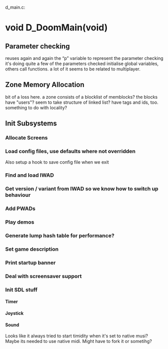 d_main.c:
# void D_DoomMain(void)

## Parameter checking
reuses again and again the “p” variable to represent the parameter checking it's doing
quite a few of the parameters checked initialise global variables, others call functions. a lot of it seems to be related to multiplayer.

## Zone Memory Allocation
bit of a loss here. a zone consists of a blocklist of memblocks?
the blocks have "users"? seem to take structure of linked list?
have tags and ids, too. 
something to do with locality?

## Init Subsystems

### Allocate Screens

### Load config files, use defaults where not overridden

Also setup a hook to save config file when we exit

### Find and load IWAD

### Get version / variant from IWAD so we know how to switch up behaviour

### Add PWADs

### Play demos

### Generate lump hash table for performance?

### Set game description

### Print startup banner

### Deal with screensaver support

### Init SDL stuff

#### Timer

#### Joystick

#### Sound

Looks like it always tried to start timidity when it's set to native musi? Maybe its needed to use native midi. Might have to fork it or sometihg?

